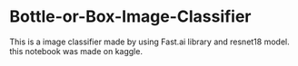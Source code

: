 # Bottle-or-Box-Image-Classifier

This is a image classifier made by using Fast.ai library and resnet18 model.
this notebook was made on kaggle.

